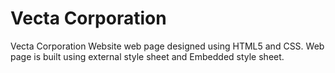 # Vecta Corporation
Vecta Corporation Website web page designed using HTML5 and CSS. Web page is built using external style sheet and Embedded style sheet.
